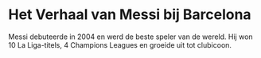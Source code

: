 # ﻿Het Verhaal van Messi bij Barcelona

Messi debuteerde in 2004 en werd de beste speler van de wereld.
Hij won 10 La Liga-titels, 4 Champions Leagues en groeide uit tot clubicoon.



